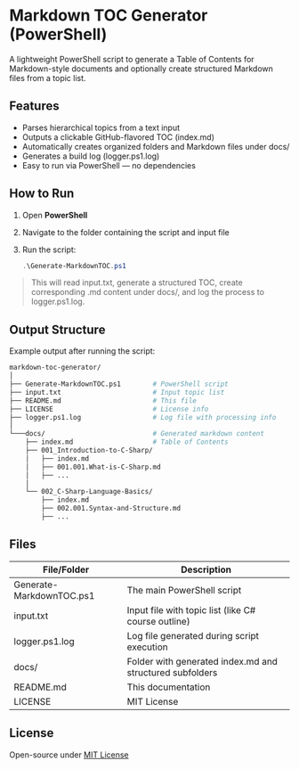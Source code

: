 # Markdown TOC Generator (PowerShell)

A lightweight PowerShell script to generate a Table of Contents for Markdown-style documents and optionally create structured Markdown files from a topic list.

## Features

- Parses hierarchical topics from a text input
- Outputs a clickable GitHub-flavored TOC (index.md)
- Automatically creates organized folders and Markdown files under docs/
- Generates a build log (logger.ps1.log)
- Easy to run via PowerShell — no dependencies

## How to Run

1. Open **PowerShell**
2. Navigate to the folder containing the script and input file
3. Run the script:

   ```powershell
   .\Generate-MarkdownTOC.ps1
   ```

> This will read input.txt, generate a structured TOC, create corresponding .md content under docs/, and log the process to logger.ps1.log.

## Output Structure

Example output after running the script:

```bash
markdown-toc-generator/
│
├── Generate-MarkdownTOC.ps1        # PowerShell script
├── input.txt                       # Input topic list
├── README.md                       # This file
├── LICENSE                         # License info
├── logger.ps1.log                  # Log file with processing info
│
└───docs/                           # Generated markdown content
    ├── index.md                    # Table of Contents
    ├── 001_Introduction-to-C-Sharp/
    │   ├── index.md
    │   ├── 001.001.What-is-C-Sharp.md
    │   ├── ...
    │
    └── 002_C-Sharp-Language-Basics/
        ├── index.md
        ├── 002.001.Syntax-and-Structure.md
        ├── ...
```

## Files

| File/Folder                | Description                                                |
| -------------------------- | ---------------------------------------------------------- |
| Generate-MarkdownTOC.ps1 | The main PowerShell script                                 |
| input.txt                | Input file with topic list (like C# course outline)        |
| logger.ps1.log           | Log file generated during script execution                 |
| docs/                    | Folder with generated index.md and structured subfolders |
| README.md                | This documentation                                         |
| LICENSE                  | MIT License                                                |

## License

Open-source under [MIT License](LICENSE)
